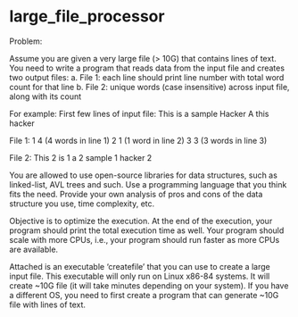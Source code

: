 # large_file_processor

Problem:

Assume you are given a very large file (> 10G) that contains lines of text.  You need to write a program that reads data from the input file and creates two output files:
a.	File 1: each line should print line number with total word count for that line
b.	File 2: unique words (case insensitive) across input file, along with its count

For example:
First few lines of input file:
	This is a sample
	Hacker
	A this hacker

File 1:
	1 4	(4 words in line 1)
	2 1	(1 word in line 2)
	3 3	(3 words in line 3)

File 2:
	This 2
	is 1
	a 2
	sample 1
	hacker 2

You are allowed to use open-source libraries for data structures, such as linked-list, AVL trees and such.  Use a programming language that you think fits the need.  Provide your own analysis of pros and cons of the data structure you use, time complexity, etc.

Objective is to optimize the execution.  At the end of the execution, your program should print the total execution time as well.  Your program should scale with more CPUs, i.e., your program should run faster as more CPUs are available.


Attached is an executable ‘createfile’ that you can use to create a large input file.  This executable will only run on Linux x86-84 systems.  It will create ~10G file (it will take minutes depending on your system).  If you have a different OS, you need to first create a program that can generate  ~10G file with lines of text.
 

